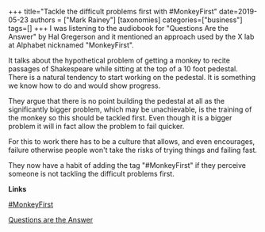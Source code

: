 +++
title="Tackle the difficult problems first with #MonkeyFirst"
date=2019-05-23
authors = ["Mark Rainey"]
[taxonomies]
categories=["business"]
tags=[]
+++
I was listening to the audiobook for "Questions Are the Answer" by Hal Gregerson and it mentioned an approach used by the X lab at Alphabet nicknamed "MonkeyFirst".
<!-- more -->

It talks about the hypothetical problem of getting a monkey to recite passages of Shakespeare while sitting at the top of a 10 foot pedestal. There is a natural tendency to start working on the pedestal. It is something we know how to do and would show progress.

They argue that there is no point building the pedestal at all as the significantly bigger problem, which may be unachievable, is the training of the monkey so this should be tackled first. Even though it is a bigger problem it will in fact allow the problem to fail quicker.

For this to work there has to be a culture that allows, and even encourages, failure otherwise people won't take the risks of trying things and failing fast.

They now have a habit of adding the tag "#MonkeyFirst" if they perceive someone is not tackling the difficult problems first.

__Links__

[#MonkeyFirst](https://www.businessinsider.com/monkeyfirst-google-x-productivity-success-2017-10)

[Questions are the Answer](https://www.amazon.co.uk/dp/B076H27PRJ)

